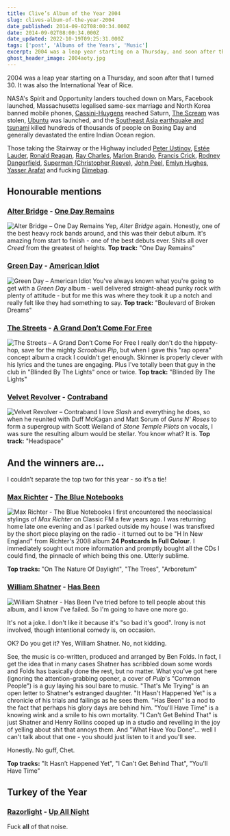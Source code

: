 ```yaml
---
title: Clive’s Album of the Year 2004
slug: clives-album-of-the-year-2004
date_published: 2014-09-02T08:00:34.000Z
date: 2014-09-02T08:00:34.000Z
date_updated: 2022-10-19T09:25:31.000Z
tags: ['post', 'Albums of the Years', 'Music']
excerpt: 2004 was a leap year starting on a Thursday, and soon after that I turned 30. It was also the International Year of Rice.
ghost_header_image: 2004aoty.jpg
---
```


2004 was a leap year starting on a Thursday, and soon after that I turned 30. It was also the International Year of Rice.

NASA's Spirit and Opportunity landers touched down on Mars, Facebook launched, Massachusetts legalised same-sex marriage and North Korea banned mobile phones, [Cassini-Huygens](http://en.wikipedia.org/wiki/Cassini%E2%80%93Huygens) reached Saturn, [The Scream](http://en.wikipedia.org/wiki/The_Scream) was stolen, [Ubuntu](http://en.wikipedia.org/wiki/Ubuntu_(operating_system)) was launched, and the [Southeast Asia earthquake and tsunami](http://en.wikipedia.org/wiki/2004_Indian_Ocean_earthquake_and_tsunami) killed hundreds of thousands of people on Boxing Day and generally devastated the entire Indian Ocean region.

Those taking the Stairway or the Highway included [Peter Ustinov](http://en.wikipedia.org/wiki/Peter_Ustinov), [Estée Lauder](http://en.wikipedia.org/wiki/Est%C3%A9e_Lauder_(person)), [Ronald Reagan](http://en.wikipedia.org/wiki/Ronald_Reagan), [Ray Charles](http://en.wikipedia.org/wiki/Ray_Charles), [Marlon Brando](http://en.wikipedia.org/wiki/Marlon_Brando), [Francis Crick](http://en.wikipedia.org/wiki/Francis_Crick), [Rodney Dangerfield](http://en.wikipedia.org/wiki/Rodney_Dangerfield), [Superman (Christopher Reeve)](http://en.wikipedia.org/wiki/Christopher_Reeve), [John Peel](http://en.wikipedia.org/wiki/John_Peel), [Emlyn Hughes](http://en.wikipedia.org/wiki/Emlyn_Hughes), [Yasser Arafat](http://en.wikipedia.org/wiki/Yasser_Arafat) and fucking [Dimebag](http://en.wikipedia.org/wiki/Dimebag_Darrell).

## Honourable mentions

### [Alter Bridge](http://www.alterbridge.com/) - [One Day Remains](http://www.amazon.co.uk/One-Day-Remains-Alter-Bridge/dp/B002LK0XIG/)

![Alter Bridge – One Day Remains](/public/images/2020/06/alter-bridge_one-day-remains.jpg) Yep, *Alter Bridge* again. Honestly, one of the best heavy rock bands around, and this was their debut album. It's amazing from start to finish - one of the best debuts ever. Shits all over *Creed* from the greatest of heights. **Top track:** "One Day Remains"

### [Green Day](http://www.greenday.com/) - [American Idiot](http://www.amazon.co.uk/American-Idiot-Green-Day/dp/B0002OERI0/)

![Green Day – American Idiot](/public/images/2020/06/green-day_american-idiot.jpg) You've always known what you're going to get with a *Green Day* album - well delivered straight-ahead punky rock with plenty of attitude - but for me this was where they took it up a notch and really felt like they had something to say. **Top track:** "Boulevard of Broken Dreams"

### [The Streets](http://the-streets.co.uk/) - [A Grand Don’t Come For Free](http://www.amazon.co.uk/Grand-Dont-Come-For-Free/dp/B0001XARU4/)

![The Streets – A Grand Don’t Come For Free](/public/images/2020/06/the-streets_a-grand-dont-come-for-free.jpg) I really don't do the hippety-hop, save for the mighty *Scroobius Pip*, but when I gave this "rap opera" concept album a crack I couldn't get enough. Skinner is properly clever with his lyrics and the tunes are engaging. Plus I've totally been that guy in the club in "Blinded By The Lights" once or twice. **Top track:** "Blinded By The Lights"

### [Velvet Revolver](http://www.velvetrevolver.com/) - [Contraband](http://www.amazon.co.uk/Contraband-Velvet-Revolver/dp/B0001Z2Q74/)

![Velvet Revolver – Contraband](/public/images/2020/06/velvet-revolver_contraband.jpg) I love *Slash* and everything he does, so when he reunited with Duff McKagan and Matt Sorum of *Guns N' Roses* to form a supergroup with Scott Weiland of *Stone Temple Pilots* on vocals, I was sure the resulting album would be stellar. You know what? It is. **Top track:** "Headspace"

## And the winners are…

I couldn’t separate the top two for this year - so it’s a tie!

### [Max Richter](http://www.maxrichtermusic.com/) - [The Blue Notebooks](http://www.amazon.co.uk/Blue-Notebooks-Richter-Max-Audio/dp/B00G2IZKU4/)
![Max Richter - The Blue Notebooks](/public/images/2020/06/max-richter_the-blue-notebooks.jpg)
I first encountered the neoclassical stylings of *Max Richter* on Classic FM a few years ago. I was returning home late one evening and as I parked outside my house I was transfixed by the short piece playing on the radio - it turned out to be "H In New England" from Richter's 2008 album **24 Postcards In Full Colour**. I immediately sought out more information and promptly bought all the CDs I could find, the pinnacle of which being this one. Utterly sublime.

**Top tracks:** "On The Nature Of Daylight", "The Trees", "Arboretum"

### [William Shatner](http://www.williamshatner.com/) - [Has Been](http://www.amazon.co.uk/Has-Been-William-Shatner/dp/B0002XK4CO/)
![William Shatner - Has Been](/public/images/2020/06/william-shatner_has-been.jpeg)
I've tried before to tell people about this album, and I know I've failed. So I'm going to have one more go.

It's not a joke. I don't like it because it's "so bad it's good". Irony is not involved, though intentional comedy is, on occasion.

OK? Do you get it? Yes, William Shatner. No, not kidding.

See, the music is co-written, produced and arranged by Ben Folds. In fact, I get the idea that in many cases Shatner has scribbled down some words and Folds has basically done the rest, but no matter. What you've got here (ignoring the attention-grabbing opener, a cover of *Pulp*'s "Common People") is a guy laying his soul bare to music. "That's Me Trying" is an open letter to Shatner's estranged daughter. "It Hasn't Happened Yet" is a chronicle of his trials and failings as he sees them. "Has Been" is a nod to the fact that perhaps his glory days are behind him. "You'll Have Time" is a knowing wink and a smile to his own mortality. "I Can't Get Behind That" is just Shatner and Henry Rollins cooped up in a studio and revelling in the joy of yelling about shit that annoys them. And "What Have You Done"… well I can't talk about that one - you should just listen to it and you'll see.

Honestly. No guff, Chet.

**Top tracks:** "It Hasn’t Happened Yet", "I Can't Get Behind That", "You'll Have Time"

## Turkey of the Year

### [Razorlight](http://www.razorlight.co.uk/) - [Up All Night](http://www.amazon.co.uk/Up-All-Night-Razorlight/dp/B0009353JQ/)

Fuck **all** of that noise.
